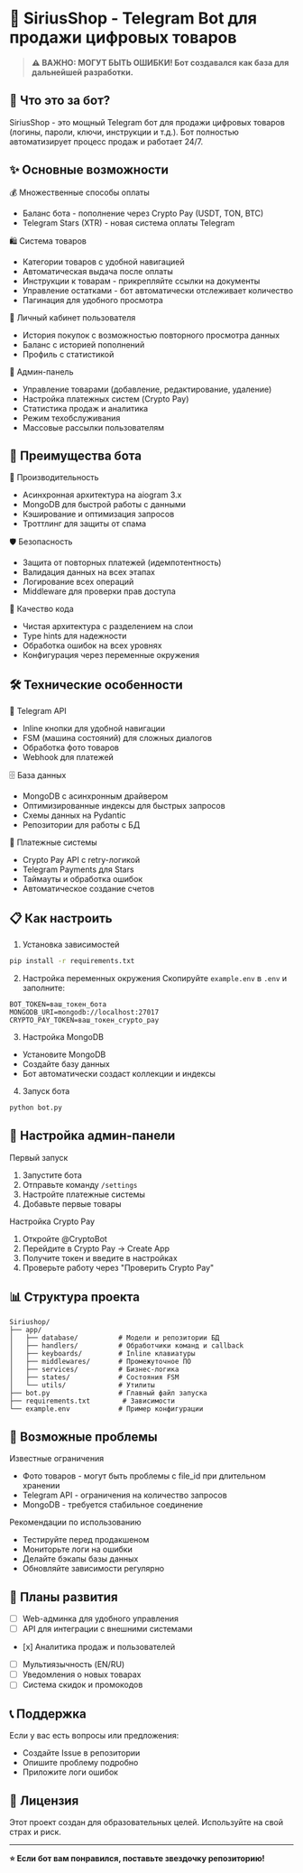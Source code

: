 # 🛒 SiriusShop - Telegram Bot для продажи цифровых товаров

> **⚠️ ВАЖНО: МОГУТ БЫТЬ ОШИБКИ! Бот создавался как база для дальнейшей разработки.**

## 🚀 Что это за бот?

SiriusShop - это мощный Telegram бот для продажи цифровых товаров (логины, пароли, ключи, инструкции и т.д.). Бот полностью автоматизирует процесс продаж и работает 24/7.

## ✨ Основные возможности

💰 Множественные способы оплаты
- Баланс бота - пополнение через Crypto Pay (USDT, TON, BTC)
- Telegram Stars (XTR) - новая система оплаты Telegram

🛍️ Система товаров
- Категории товаров с удобной навигацией
- Автоматическая выдача после оплаты
- Инструкции к товарам - прикрепляйте ссылки на документы
- Управление остатками - бот автоматически отслеживает количество
- Пагинация для удобного просмотра

👤 Личный кабинет пользователя
- История покупок с возможностью повторного просмотра данных
- Баланс с историей пополнений
- Профиль с статистикой

🔧 Админ-панель
- Управление товарами (добавление, редактирование, удаление)
- Настройка платежных систем (Crypto Pay)
- Статистика продаж и аналитика
- Режим техобслуживания
- Массовые рассылки пользователям

## 🎯 Преимущества бота

🚀 Производительность
- Асинхронная архитектура на aiogram 3.x
- MongoDB для быстрой работы с данными
- Кэширование и оптимизация запросов
- Троттлинг для защиты от спама

🛡️ Безопасность
- Защита от повторных платежей (идемпотентность)
- Валидация данных на всех этапах
- Логирование всех операций
- Middleware для проверки прав доступа

💎 Качество кода
- Чистая архитектура с разделением на слои
- Type hints для надежности
- Обработка ошибок на всех уровнях
- Конфигурация через переменные окружения

## 🛠️ Технические особенности

📱 Telegram API
- Inline кнопки для удобной навигации
- FSM (машина состояний) для сложных диалогов
- Обработка фото товаров
- Webhook для платежей

🗄️ База данных
- MongoDB с асинхронным драйвером
- Оптимизированные индексы для быстрых запросов
- Схемы данных на Pydantic
- Репозитории для работы с БД

🔄 Платежные системы
- Crypto Pay API с retry-логикой
- Telegram Payments для Stars
- Таймауты и обработка ошибок
- Автоматическое создание счетов

## 📋 Как настроить

1. Установка зависимостей
```bash
pip install -r requirements.txt
```

2. Настройка переменных окружения
Скопируйте `example.env` в `.env` и заполните:
```env
BOT_TOKEN=ваш_токен_бота
MONGODB_URI=mongodb://localhost:27017
CRYPTO_PAY_TOKEN=ваш_токен_crypto_pay
```

3. Настройка MongoDB
- Установите MongoDB
- Создайте базу данных
- Бот автоматически создаст коллекции и индексы

4. Запуск бота
```bash
python bot.py
```

## 🔧 Настройка админ-панели

Первый запуск
1. Запустите бота
2. Отправьте команду `/settings`
3. Настройте платежные системы
4. Добавьте первые товары

Настройка Crypto Pay
1. Откройте @CryptoBot
2. Перейдите в Crypto Pay → Create App
3. Получите токен и введите в настройках
4. Проверьте работу через "Проверить Crypto Pay"

## 📊 Структура проекта

```
Siriushop/
├── app/
│   ├── database/          # Модели и репозитории БД
│   ├── handlers/          # Обработчики команд и callback
│   ├── keyboards/         # Inline клавиатуры
│   ├── middlewares/       # Промежуточное ПО
│   ├── services/          # Бизнес-логика
│   ├── states/            # Состояния FSM
│   └── utils/             # Утилиты
├── bot.py                 # Главный файл запуска
├── requirements.txt        # Зависимости
└── example.env            # Пример конфигурации
```

## 🚨 Возможные проблемы

Известные ограничения
- Фото товаров - могут быть проблемы с file_id при длительном хранении
- Telegram API - ограничения на количество запросов
- MongoDB - требуется стабильное соединение

Рекомендации по использованию
- Тестируйте перед продакшеном
- Мониторьте логи на ошибки
- Делайте бэкапы базы данных
- Обновляйте зависимости регулярно

## 🔮 Планы развития

- [ ] Web-админка для удобного управления
- [ ] API для интеграции с внешними системами
- [х] Аналитика продаж и пользователей
- [ ] Мультиязычность (EN/RU)
- [ ] Уведомления о новых товарах
- [ ] Система скидок и промокодов

## 📞 Поддержка

Если у вас есть вопросы или предложения:
- Создайте Issue в репозитории
- Опишите проблему подробно
- Приложите логи ошибок

## 📄 Лицензия

Этот проект создан для образовательных целей. Используйте на свой страх и риск.

---

**⭐ Если бот вам понравился, поставьте звездочку репозиторию!**
